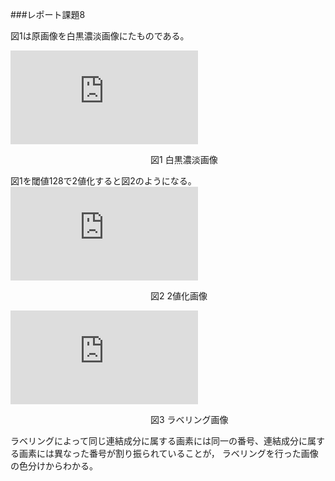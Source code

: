 ###レポート課題8

図1は原画像を白黒濃淡画像にたものである。

 ![原画像](http://www.fastpic.jp/images.php?file=6553842930.jpg)

　　　　　　　　　　　　　　　　図1 白黒濃淡画像
  
  
  図1を閾値128で2値化すると図2のようになる。
 ![原画像](http://www.fastpic.jp/images.php?file=2283781443.jpg)

　　　　　　　　　　　　　　　　図2 2値化画像
                
                
 
 ![原画像](http://www.fastpic.jp/images.php?file=5334906552.jpg)

　　　　　　　　　　　　　　　　図3 ラベリング画像
  
  
   
ラベリングによって同じ連結成分に属する画素には同一の番号、連結成分に属する画素には異なった番号が割り振られていることが，
ラベリングを行った画像の色分けからわかる。
